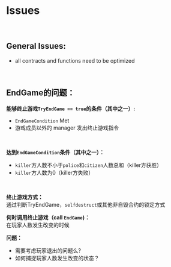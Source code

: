 # Issues
<br/>

## General Issues:
- all contracts and functions need to be optimized
<br/>

## EndGame的问题：
**能够终止游戏`TryEndGame == true`的条件（其中之一）:**
- `EndGameCondition` Met
- 游戏成员以外的 manager 发出终止游戏指令
<br/>

**达到`EndGameCondition`条件（其中之一）：**
- `killer`方人数不小于`police`和`citizen`人数总和（killer方获胜）
- `killer`方人数为0（killer方失败）
<br/>

**终止游戏方式：** <br/>
通过判断TryEndGame，`selfdestruct`或其他非自毁合约的锁定方式
<br/>

**何时调用终止游戏（call `EndGame`)：** <br/>
在玩家人数发生改变的时候
<br/>

**问题：** <br/>

- 需要考虑玩家退出的问题么?
- 如何捕捉玩家人数发生改变的状态？





